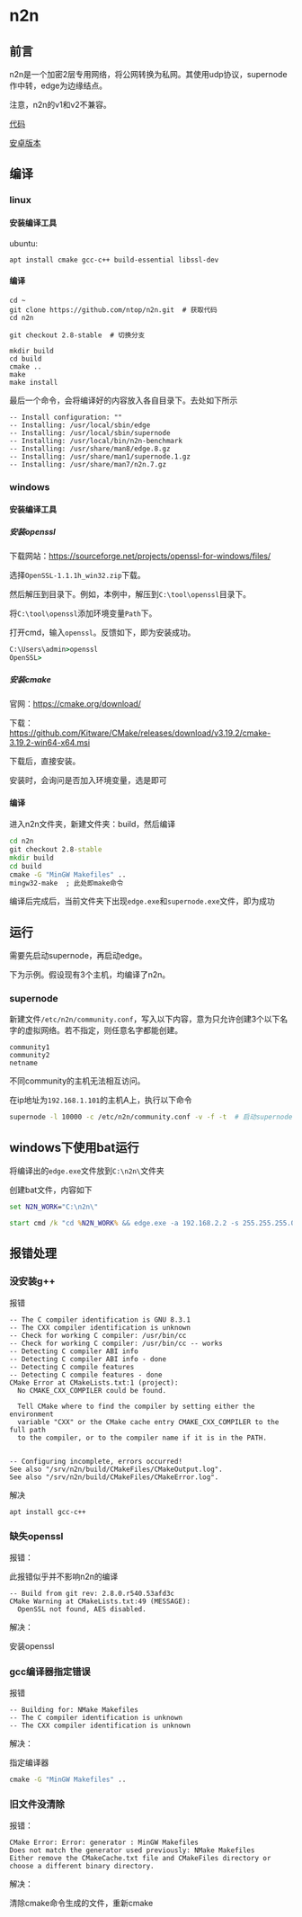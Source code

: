 # n2n

## 前言

n2n是一个加密2层专用网络，将公网转换为私网。其使用udp协议，supernode作中转，edge为边缘结点。

注意，n2n的v1和v2不兼容。

[代码](https://github.com/ntop/n2n)

[安卓版本](https://github.com/switch-iot/hin2n)


## 编译

### linux

#### 安装编译工具

ubuntu:

``` shell
apt install cmake gcc-c++ build-essential libssl-dev
```

#### 编译

``` shell
cd ~
git clone https://github.com/ntop/n2n.git  # 获取代码
cd n2n

git checkout 2.8-stable  # 切换分支

mkdir build
cd build
cmake ..
make
make install
```

最后一个命令，会将编译好的内容放入各自目录下。去处如下所示

```
-- Install configuration: ""
-- Installing: /usr/local/sbin/edge
-- Installing: /usr/local/sbin/supernode
-- Installing: /usr/local/bin/n2n-benchmark
-- Installing: /usr/share/man8/edge.8.gz
-- Installing: /usr/share/man1/supernode.1.gz
-- Installing: /usr/share/man7/n2n.7.gz
```

### windows

#### 安装编译工具

##### 安装openssl

下载网站：https://sourceforge.net/projects/openssl-for-windows/files/

选择`OpenSSL-1.1.1h_win32.zip`下载。

然后解压到目录下。例如，本例中，解压到`C:\tool\openssl`目录下。

将`C:\tool\openssl`添加环境变量`Path`下。

打开cmd，输入`openssl`。反馈如下，即为安装成功。

``` cmd
C:\Users\admin>openssl
OpenSSL>
```

##### 安装cmake

官网：https://cmake.org/download/

下载：https://github.com/Kitware/CMake/releases/download/v3.19.2/cmake-3.19.2-win64-x64.msi

下载后，直接安装。

安装时，会询问是否加入环境变量，选是即可

#### 编译

进入n2n文件夹，新建文件夹：build，然后编译

``` cmd
cd n2n
git checkout 2.8-stable
mkdir build
cd build
cmake -G "MinGW Makefiles" ..
mingw32-make  ; 此处即make命令
```

编译后完成后，当前文件夹下出现`edge.exe`和`supernode.exe`文件，即为成功

## 运行

需要先启动supernode，再启动edge。

下为示例。假设现有3个主机，均编译了n2n。

### supernode

新建文件`/etc/n2n/community.conf`，写入以下内容，意为只允许创建3个以下名字的虚拟网络。若不指定，则任意名字都能创建。

```
community1
community2
netname
```

不同community的主机无法相互访问。



在ip地址为`192.168.1.101`的主机A上，执行以下命令

```bash
supernode -l 10000 -c /etc/n2n/community.conf -v -f -t  # 启动supernode，监听端口10000
```


## windows下使用bat运行

将编译出的`edge.exe`文件放到`C:\n2n\`文件夹

创建bat文件，内容如下

```bat
set N2N_WORK="C:\n2n\"

start cmd /k "cd %N2N_WORK% && edge.exe -a 192.168.2.2 -s 255.255.255.0 -c netname -k password -l 144.144.144.144:12345"
```

## 报错处理

### 没安装g++

报错

```
-- The C compiler identification is GNU 8.3.1
-- The CXX compiler identification is unknown
-- Check for working C compiler: /usr/bin/cc
-- Check for working C compiler: /usr/bin/cc -- works
-- Detecting C compiler ABI info
-- Detecting C compiler ABI info - done
-- Detecting C compile features
-- Detecting C compile features - done
CMake Error at CMakeLists.txt:1 (project):
  No CMAKE_CXX_COMPILER could be found.

  Tell CMake where to find the compiler by setting either the environment
  variable "CXX" or the CMake cache entry CMAKE_CXX_COMPILER to the full path
  to the compiler, or to the compiler name if it is in the PATH.


-- Configuring incomplete, errors occurred!
See also "/srv/n2n/build/CMakeFiles/CMakeOutput.log".
See also "/srv/n2n/build/CMakeFiles/CMakeError.log".
```

解决

```
apt install gcc-c++
```

### 缺失openssl

报错：

此报错似乎并不影响n2n的编译

```
-- Build from git rev: 2.8.0.r540.53afd3c
CMake Warning at CMakeLists.txt:49 (MESSAGE):
  OpenSSL not found, AES disabled.
```

解决：

安装openssl

### gcc编译器指定错误

报错

```
-- Building for: NMake Makefiles
-- The C compiler identification is unknown
-- The CXX compiler identification is unknown
```

解决：

指定编译器

``` cmd
cmake -G "MinGW Makefiles" ..
```

### 旧文件没清除

报错：

```
CMake Error: Error: generator : MinGW Makefiles
Does not match the generator used previously: NMake Makefiles
Either remove the CMakeCache.txt file and CMakeFiles directory or choose a different binary directory.
```

解决：

清除cmake命令生成的文件，重新cmake